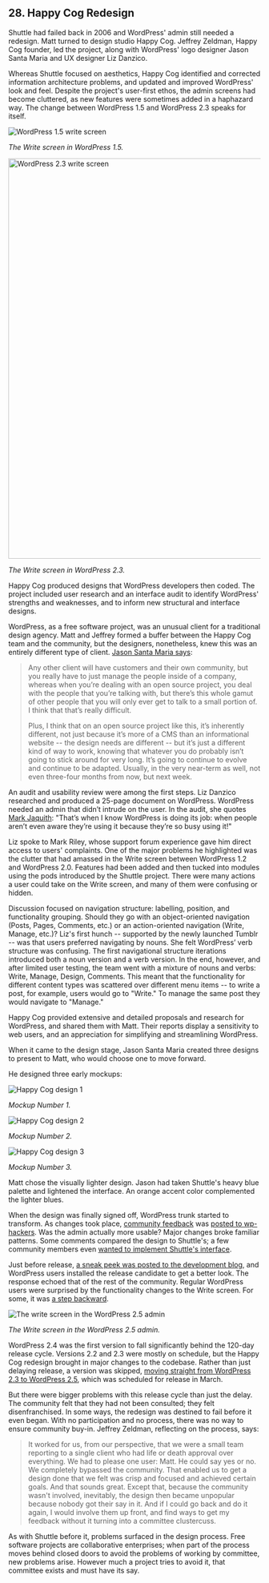 ## 28. Happy Cog Redesign

Shuttle had failed back in 2006 and WordPress' admin still needed a redesign. Matt turned to design studio Happy Cog. Jeffrey Zeldman, Happy Cog founder, led the project, along with WordPress' logo designer Jason Santa Maria and UX designer Liz Danzico.

Whereas Shuttle focused on aesthetics, Happy Cog identified and corrected information architecture problems, and updated and improved WordPress' look and feel. Despite the project's user-first ethos, the admin screens had become cluttered, as new features were sometimes added in a haphazard way. The change between WordPress 1.5 and WordPress 2.3 speaks for itself.  

<img alt="WordPress 1.5 write screen" src="../../Resources/images/28/wp_1_5.png" width=“800px” />

*The Write screen in WordPress 1.5.*

<img alt="WordPress 2.3 write screen" src="../../Resources/images/28/wp_2_3.png" width="800px" />

*The Write screen in WordPress 2.3.*

Happy Cog produced designs that WordPress developers then coded. The project included user research and an interface audit to identify WordPress' strengths and weaknesses, and to inform new structural and interface designs. 

WordPress, as a free software project, was an unusual client for a traditional design agency. Matt and Jeffrey formed a buffer between the Happy Cog team and the community, but the designers, nonetheless, knew this was an entirely different type of client. <a href="http://archive.wordpress.org/interviews/2014_01_22_Santa_Maria.html#L82">Jason Santa Maria says</a>:

<blockquote>Any other client will have customers and their own community, but you really have to just manage the people inside of a company, whereas when you’re dealing with an open source project, you deal with the people that you’re talking with, but there’s this whole gamut of other people that you will only ever get to talk to a small portion of. I think that that’s really difficult.

Plus, I think that on an open source project like this, it’s inherently different, not just because it’s more of a CMS than an informational website -- the design needs are different -- but it’s just a different kind of way to work, knowing that whatever you do probably isn’t going to stick around for very long. It’s going to continue to evolve and continue to be adapted. Usually, in the very near-term as well, not even three-four months from now, but next week.</blockquote>

An audit and usability review were among the first steps. Liz Danzico researched and produced a 25-page document on WordPress. WordPress needed an admin that didn’t intrude on the user. In the audit, she quotes <a href="http://markjaquith.wordpress.com/2007/02/21/engine-awareness/">Mark Jaquith</a>: "That’s when I know WordPress is doing its job: when people aren’t even aware they’re using it because they’re so busy using it!"

Liz spoke to Mark Riley, whose support forum experience gave him direct access to users' complaints. One of the major problems he highlighted was the clutter that had amassed in the Write screen between WordPress 1.2 and WordPress 2.0. Features had been added and then tucked into modules using the pods introduced by the Shuttle project. There were many actions a user could take on the Write screen, and many of them were confusing or hidden.

Discussion focused on navigation structure: labelling, position, and functionality grouping. Should they go with an object-oriented navigation (Posts, Pages, Comments, etc.) or an action-oriented navigation (Write, Manage, etc.)? Liz's first hunch -- supported by the newly launched Tumblr -- was that users preferred navigating by nouns. She felt WordPress’ verb structure was confusing. The first navigational structure iterations introduced both a noun version and a verb version. In the end, however, and after limited user testing, the team went with a mixture of nouns and verbs: Write, Manage, Design, Comments. This meant that the functionality for different content types was scattered over different menu items -- to write a post, for example, users would go to "Write." To manage the same post they would navigate to "Manage." 

Happy Cog provided extensive and detailed proposals and research for WordPress, and shared them with Matt. Their reports display a sensitivity to web users, and an appreciation for simplifying and streamlining WordPress. 

When it came to the design stage, Jason Santa Maria created three designs to present to Matt, who would choose one to move forward. 

He designed three early mockups:

<img alt="Happy Cog design 1" src="../../Resources/images/28/happy-cog-design-a.jpg" />

*Mockup Number 1.*

<img alt="Happy Cog design 2" src="../../Resources/images/28/happy-cog-design-b.jpg" />

*Mockup Number 2.*

<img alt="Happy Cog design 3" src="../../Resources/images/28/happy-cog-design-c.jpg" />

*Mockup Number 3.*

Matt chose the visually lighter design. Jason had taken Shuttle's heavy blue palette and lightened the interface. An orange accent color complemented the lighter blues.

When the design was finally signed off, WordPress trunk started to transform. As changes took place, <a href="http://lists.wordpress.org/pipermail/wp-hackers/2008-February/017849.html">community feedback</a> was <a href="http://lists.wordpress.org/pipermail/wp-hackers/2008-February/017850.html">posted to wp-hackers</a>. Was the admin actually more usable? Major changes broke familiar patterns. Some comments compared the design to Shuttle's; a few community members even <a href="http://weblogtoolscollection.com/archives/2008/01/02/wordpress-24-admin-preview/#comment-1207158">wanted to implement Shuttle's interface</a>. 

Just before release, <a href="http://wordpress.org/development/2008/03/25-sneak-peek/">a sneak peek was posted to the development blog</a>, and WordPress users installed the release candidate to get a better look. The response echoed that of the rest of the community. Regular WordPress users were surprised by the functionality changes to the Write screen. For some, it was <a href="http://www.neatorama.com/2008/04/21/wordpress-25-admin-backend-category-shenanigans-and-how-to-fix-it/#!vG29i">a step backward</a>.  

<img alt="The write screen in the WordPress 2.5 admin" src="../../Resources/images/28/2_5_admin.jpg" />

*The Write screen in the WordPress 2.5 admin.*

WordPress 2.4 was the first version to fall significantly behind the 120-day release cycle. Versions 2.2 and 2.3 were mostly on schedule, but the Happy Cog redesign brought in major changes to the codebase. Rather than just delaying release, a version was skipped, <a href="http://lists.wordpress.org/pipermail/wp-hackers/2008-January/016993.html">moving straight from WordPress 2.3 to WordPress 2.5</a>, which was scheduled for release in March. 

But there were bigger problems with this release cycle than just the delay. The community felt that they had not been consulted; they felt disenfranchised. In some ways, the redesign was destined to fail before it even began. With no participation and no process, there was no way to ensure community buy-in. Jeffrey Zeldman, reflecting on the process, says:

<blockquote>It worked for us, from our perspective, that we were a small team reporting to a single client who had life or death approval over everything. We had to please one user: Matt. He could say yes or no. We completely bypassed the community. That enabled us to get a design done that we felt was crisp and focused and achieved certain goals. And that sounds great. Except that, because the community wasn't involved, inevitably, the design then became unpopular because nobody got their say in it. And if I could go back and do it again, I would involve them up front, and find ways to get my feedback without it turning into a committee clustercuss. </blockquote>

As with Shuttle before it, problems surfaced in the design process. Free software projects are collaborative enterprises; when part of the process moves behind closed doors to avoid the problems of working by committee, new problems arise. However much a project tries to avoid it, that committee exists and must have its say.
	
